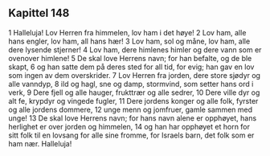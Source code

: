 ## Kapittel 148

1 Halleluja! Lov Herren fra himmelen, lov ham i det høye!
2 Lov ham, alle hans engler, lov ham, all hans hær!
3 Lov ham, sol og måne, lov ham, alle dere lysende stjerner!
4 Lov ham, dere himlenes himler og dere vann som er ovenover himlene!
5 De skal love Herrens navn; for han befalte, og de ble skapt,
6 og han satte dem på deres sted for all tid, for evig; han gav en lov som ingen av dem overskrider.
7 Lov Herren fra jorden, dere store sjødyr og alle vanndyp,
8 ild og hagl, sne og damp, stormvind, som setter hans ord i verk,
9 Dere fjell og alle hauger, frukttrær og alle sedrer,
10 Dere ville dyr og alt fe, krypdyr og vingede fugler,
11 Dere jordens konger og alle folk, fyrster og alle jordens dommere,
12 unge menn og jomfruer, gamle sammen med unge!
13 De skal love Herrens navn; for hans navn alene er opphøyet, hans herlighet er over jorden og himmelen,
14 og han har opphøyet et horn for sitt folk til en lovsang for alle sine fromme, for Israels barn, det folk som er ham nær. Halleluja!
